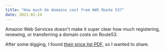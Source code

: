 ```yaml
---
title: "How much do domains cost from AWS Route 53?"
date: 2021-01-24
---
```

Amazon Web Services doesn't make it super clear how much registering, renewing, or transferring a domain costs on Route53. 

After some digging, I found [their price list PDF](https://d32ze2gidvkk54.cloudfront.net/Amazon_Route_53_Domain_Registration_Pricing_20140731.pdf), so I wanted to share. 